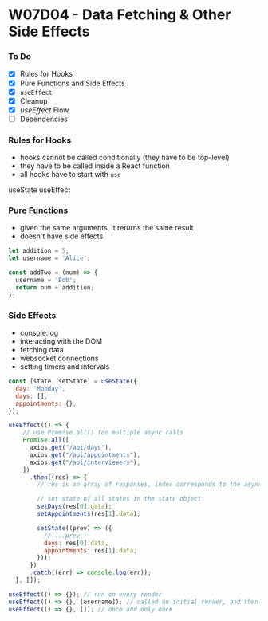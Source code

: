 # W07D04 - Data Fetching & Other Side Effects

### To Do
- [x] Rules for Hooks
- [x] Pure Functions and Side Effects
- [x] `useEffect`
- [x] Cleanup
- [x] _useEffect_ Flow
- [ ] Dependencies

### Rules for Hooks
* hooks cannot be called conditionally (they have to be top-level)
* they have to be called inside a React function
* all hooks have to start with `use`

useState
useEffect

### Pure Functions
* given the same arguments, it returns the same result
* doesn't have side effects

```js
let addition = 5;
let username = 'Alice';

const addTwo = (num) => {
  username = 'Bob';
  return num + addition;
};
```

### Side Effects
* console.log
* interacting with the DOM
* fetching data
* websocket connections
* setting timers and intervals



```js
const [state, setState] = useState({
  day: "Monday",
  days: [],
  appointments: {},
});

useEffect(() => {
    // use Promise.all() for multiple async calls
    Promise.all([
      axios.get("/api/days"),
      axios.get("/api/appointments"),
      axios.get("/api/interviewers"),
    ])
      .then((res) => {
        // res is an array of responses, index corresponds to the async call

        // set state of all states in the state object
        setDays(res[0].data);
        setAppointments(res[1].data);

        setState((prev) => ({
          // ...prev,
          days: res[0].data,
          appointments: res[1].data,
        }));
      })
      .catch((err) => console.log(err));
  }, []);


```

```js
useEffect(() => {}); // run on every render
useEffect(() => {}, [username]); // called on initial render, and then when username changes
useEffect(() => {}, []); // once and only once
```






